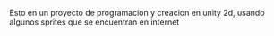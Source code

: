 Esto en un proyecto de programacion y creacion en unity 2d, usando algunos sprites que se encuentran en internet
